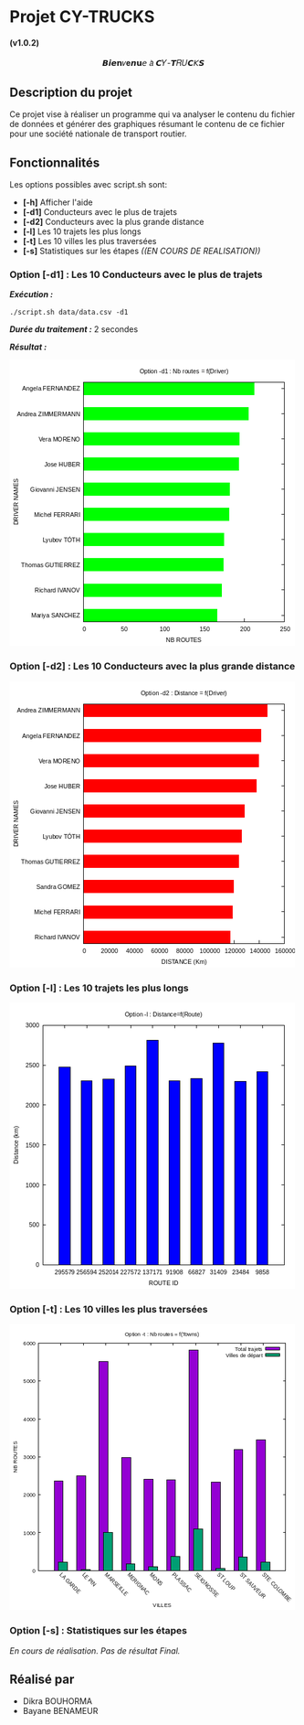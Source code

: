 # Projet CY-TRUCKS 
#### (v1.0.2)

<p align="center"> 𝘽𝙞𝙚𝗻𝑣𝐞𝙣𝘂𝘦 𝑎̀ 𝘾𝑌-𝙏𝑅𝑈𝘾𝘒𝙎 </p>

## Description du projet

Ce projet vise à réaliser un programme qui va analyser le contenu du fichier de données et générer des graphiques résumant le contenu de ce fichier pour une société nationale de transport routier.

## Fonctionnalités
Les options possibles avec script.sh sont: 
- **[-h]** Afficher l'aide
- **[-d1]** Conducteurs avec le plus de trajets
- **[-d2]** Conducteurs avec la plus grande distance
- **[-l]** Les 10 trajets les plus longs
- **[-t]** Les 10 villes les plus traversées
- **[-s]** Statistiques sur les étapes *((EN COURS DE REALISATION))*

### Option [-d1] : Les 10 Conducteurs avec le plus de trajets
***Exécution :***
```
./script.sh data/data.csv -d1
```
***Durée du traitement :*** 2 secondes

***Résultat :***

![Traitement_d1](demo/images/d1.png)


### Option [-d2] : Les 10 Conducteurs avec la plus grande distance
![Traitement_d2](demo/images/d2.png)

### Option [-l] : Les 10 trajets les plus longs
![Traitement_l](demo/images/L.png)

### Option [-t] : Les 10 villes les plus traversées
![Traitement_t](demo/images/T.png)

### Option [-s] : Statistiques sur les étapes
*En cours de réalisation. Pas de résultat Final.*

## Réalisé par

- Dikra BOUHORMA
- Bayane BENAMEUR
